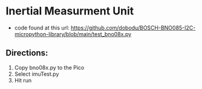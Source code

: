 # Inertial Measurment Unit 
- code found at this url: 
  https://github.com/dobodu/BOSCH-BNO085-I2C-micropython-library/blob/main/test_bno08x.py

## Directions: 
1) Copy bno08x.py to the Pico
2) Select imuTest.py 
3) Hit run 